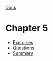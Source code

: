 [Docs](../)
# Chapter 5
- [Exercises](Exercises.md)
- [Questions](Questions.md)
- [Summary](Summary.md)